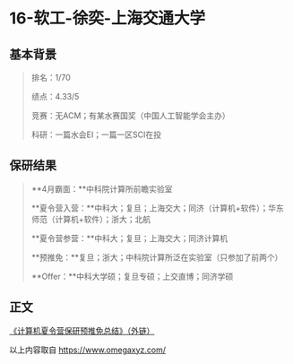 # 16-软工-徐奕-上海交通大学

## 基本背景

> 排名：1/70
>
> 绩点：4.33/5
>
> 竞赛：无ACM；有某水赛国奖（中国人工智能学会主办）
>
> 科研：一篇水会EI；一篇一区SCI在投

## 保研结果

> **4月霸面：**中科院计算所前瞻实验室
>
> **夏令营入营：**中科大；复旦；上海交大；同济（计算机+软件）；华东师范（计算机+软件）；浙大；北航
>
> **夏令营参营：**中科大；复旦；上海交大；同济计算机
>
> **预推免：**复旦；浙大；中科院计算所泛在实验室（只参加了前两个）
>
> **Offer：**中科大学硕；复旦专硕；上交直博；同济学硕

## 正文

[《计算机夏令营保研预推免总结》（外链）](https://www.omegaxyz.com/2019/12/11/cs-graduate/)

以上内容取自 https://www.omegaxyz.com/
